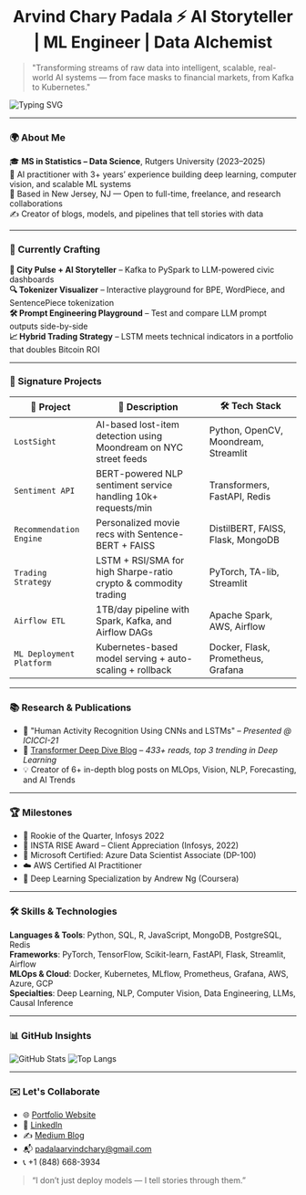 <h1 align="center">Arvind Chary Padala ⚡ AI Storyteller | ML Engineer | Data Alchemist</h1>

> "Transforming streams of raw data into intelligent, scalable, real-world AI systems — from face masks to financial markets, from Kafka to Kubernetes."

<p align="left">
  <img src="https://readme-typing-svg.demolab.com?font=Fira+Code&pause=1000&width=435&lines=ML+Engineer+%7C+Data+Scientist+%7C+AI+Researcher+%7C+Creative+Technologist" alt="Typing SVG" />
</p>

---

### 🌍 About Me

🎓 **MS in Statistics – Data Science**, Rutgers University (2023–2025)  
🧠 AI practitioner with 3+ years’ experience building deep learning, computer vision, and scalable ML systems  
📍 Based in New Jersey, NJ — Open to full-time, freelance, and research collaborations  
✍️ Creator of blogs, models, and pipelines that tell stories with data

---

### 🧪 Currently Crafting

**🧠 City Pulse + AI Storyteller** – Kafka to PySpark to LLM-powered civic dashboards  
**🔍 Tokenizer Visualizer** – Interactive playground for BPE, WordPiece, and SentencePiece tokenization  
**🛠 Prompt Engineering Playground** – Test and compare LLM prompt outputs side-by-side  
**📈 Hybrid Trading Strategy** – LSTM meets technical indicators in a portfolio that doubles Bitcoin ROI

---

### 🚀 Signature Projects

| 🧩 Project | 📜 Description | 🛠 Tech Stack |
|----------|----------------|---------------|
| `LostSight` | AI-based lost-item detection using Moondream on NYC street feeds | Python, OpenCV, Moondream, Streamlit |
| `Sentiment API` | BERT-powered NLP sentiment service handling 10k+ requests/min | Transformers, FastAPI, Redis |
| `Recommendation Engine` | Personalized movie recs with Sentence-BERT + FAISS | DistilBERT, FAISS, Flask, MongoDB |
| `Trading Strategy` | LSTM + RSI/SMA for high Sharpe-ratio crypto & commodity trading | PyTorch, TA-lib, Streamlit |
| `Airflow ETL` | 1TB/day pipeline with Spark, Kafka, and Airflow DAGs | Apache Spark, AWS, Airflow |
| `ML Deployment Platform` | Kubernetes-based model serving + auto-scaling + rollback | Docker, Flask, Prometheus, Grafana |

---

### 📚 Research & Publications

- 🤖 "Human Activity Recognition Using CNNs and LSTMs" – *Presented @ ICICCI-21*  
- 🧠 [Transformer Deep Dive Blog](https://arvindchary.io) – *433+ reads, top 3 trending in Deep Learning*  
- 💡 Creator of 6+ in-depth blog posts on MLOps, Vision, NLP, Forecasting, and AI Trends

---

### 🏆 Milestones

- 🥇 Rookie of the Quarter, Infosys 2022  
- 🏅 INSTA RISE Award – Client Appreciation (Infosys, 2022)  
- 📜 Microsoft Certified: Azure Data Scientist Associate (DP-100)  
- ☁️ AWS Certified AI Practitioner  
- 📕 Deep Learning Specialization by Andrew Ng (Coursera)

---

### 🛠 Skills & Technologies

**Languages & Tools**: Python, SQL, R, JavaScript, MongoDB, PostgreSQL, Redis  
**Frameworks**: PyTorch, TensorFlow, Scikit-learn, FastAPI, Flask, Streamlit, Airflow  
**MLOps & Cloud**: Docker, Kubernetes, MLflow, Prometheus, Grafana, AWS, Azure, GCP  
**Specialties**: Deep Learning, NLP, Computer Vision, Data Engineering, LLMs, Causal Inference

---

### 📊 GitHub Insights

![GitHub Stats](https://github-readme-stats.vercel.app/api?username=ArvindPadala&show_icons=true&theme=tokyonight)
![Top Langs](https://github-readme-stats.vercel.app/api/top-langs/?username=ArvindPadala&layout=compact)

---

### ✉️ Let's Collaborate

- 🌐 [Portfolio Website](https://arvindchary.io)
- 🔗 [LinkedIn](https://www.linkedin.com/in/arvindcharypadala/)
- ✍️ [Medium Blog](https://medium.com/@arvindchary)
- 📬 padalaarvindchary@gmail.com  
- 📞 +1 (848) 668-3934

> “I don’t just deploy models — I tell stories through them.”

